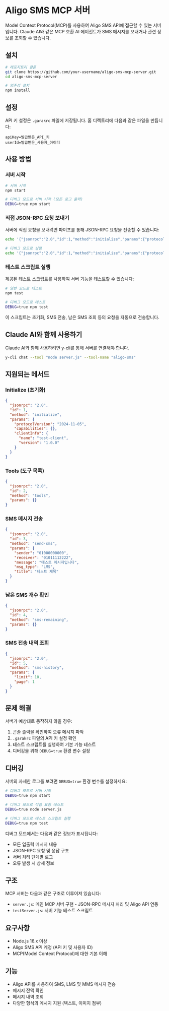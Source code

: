 # Aligo SMS MCP 서버

Model Context Protocol(MCP)를 사용하여 Aligo SMS API에 접근할 수 있는 서버입니다. Claude AI와 같은 MCP 호환 AI 에이전트가 SMS 메시지를 보내거나 관련 정보를 조회할 수 있습니다.

## 설치

```bash
# 레포지토리 클론
git clone https://github.com/your-username/aligo-sms-mcp-server.git
cd aligo-sms-mcp-server

# 의존성 설치
npm install
```

## 설정

API 키 설정은 `.garakrc` 파일에 저장됩니다. 홈 디렉토리에 다음과 같은 파일을 만듭니다:

```
apiKey=발급받은_API_키
userId=발급받은_사용자_아이디
```

## 사용 방법

### 서버 시작

```bash
# 서버 시작
npm start

# 디버그 모드로 서버 시작 (모든 로그 출력)
DEBUG=true npm start
```

### 직접 JSON-RPC 요청 보내기

서버에 직접 요청을 보내려면 파이프를 통해 JSON-RPC 요청을 전송할 수 있습니다:

```bash
echo '{"jsonrpc":"2.0","id":1,"method":"initialize","params":{"protocolVersion":"2024-11-05","capabilities":{},"clientInfo":{"name":"test-client","version":"1.0.0"}}}' | node server.js

# 디버그 모드로 실행
echo '{"jsonrpc":"2.0","id":1,"method":"initialize","params":{"protocolVersion":"2024-11-05","capabilities":{},"clientInfo":{"name":"test-client","version":"1.0.0"}}}' | DEBUG=true node server.js
```

### 테스트 스크립트 실행

제공된 테스트 스크립트를 사용하여 서버 기능을 테스트할 수 있습니다:

```bash
# 일반 모드로 테스트
npm test

# 디버그 모드로 테스트
DEBUG=true npm test
```

이 스크립트는 초기화, SMS 전송, 남은 SMS 조회 등의 요청을 자동으로 전송합니다.

## Claude AI와 함께 사용하기

Claude AI와 함께 사용하려면 y-cli를 통해 서버를 연결해야 합니다.

```bash
y-cli chat --tool "node server.js" --tool-name "aligo-sms"
```

## 지원되는 메서드

### Initialize (초기화)

```json
{
  "jsonrpc": "2.0",
  "id": 1,
  "method": "initialize",
  "params": {
    "protocolVersion": "2024-11-05",
    "capabilities": {},
    "clientInfo": {
      "name": "test-client",
      "version": "1.0.0"
    }
  }
}
```

### Tools (도구 목록)

```json
{
  "jsonrpc": "2.0",
  "id": 2,
  "method": "tools",
  "params": {}
}
```

### SMS 메시지 전송

```json
{
  "jsonrpc": "2.0",
  "id": 3,
  "method": "send-sms",
  "params": {
    "sender": "01000000000",
    "receiver": "01011112222",
    "message": "테스트 메시지입니다",
    "msg_type": "LMS",
    "title": "테스트 제목"
  }
}
```

### 남은 SMS 개수 확인

```json
{
  "jsonrpc": "2.0",
  "id": 4,
  "method": "sms-remaining",
  "params": {}
}
```

### SMS 전송 내역 조회

```json
{
  "jsonrpc": "2.0",
  "id": 5,
  "method": "sms-history",
  "params": {
    "limit": 10,
    "page": 1
  }
}
```

## 문제 해결

서버가 예상대로 동작하지 않을 경우:

1. 콘솔 출력을 확인하여 오류 메시지 파악
2. `.garakrc` 파일의 API 키 설정 확인
3. 테스트 스크립트를 실행하여 기본 기능 테스트
4. 디버깅을 위해 `DEBUG=true` 환경 변수 설정

## 디버깅

서버의 자세한 로그를 보려면 `DEBUG=true` 환경 변수를 설정하세요:

```bash
# 디버그 모드로 서버 시작
DEBUG=true npm start

# 디버그 모드로 직접 요청 테스트
DEBUG=true node server.js

# 디버그 모드로 테스트 스크립트 실행
DEBUG=true npm test
```

디버그 모드에서는 다음과 같은 정보가 표시됩니다:

- 모든 입출력 메시지 내용
- JSON-RPC 요청 및 응답 구조
- 서버 처리 단계별 로그
- 오류 발생 시 상세 정보

## 구조

MCP 서버는 다음과 같은 구조로 이루어져 있습니다:

- `server.js`: 메인 MCP 서버 구현 - JSON-RPC 메시지 처리 및 Aligo API 연동 
- `testServer.js`: 서버 기능 테스트 스크립트

## 요구사항

- Node.js 16.x 이상
- Aligo SMS API 계정 (API 키 및 사용자 ID)
- MCP(Model Context Protocol)에 대한 기본 이해

## 기능

- Aligo API를 사용하여 SMS, LMS 및 MMS 메시지 전송
- 메시지 잔액 확인
- 메시지 내역 조회
- 다양한 형식의 메시지 지원 (텍스트, 이미지 첨부)